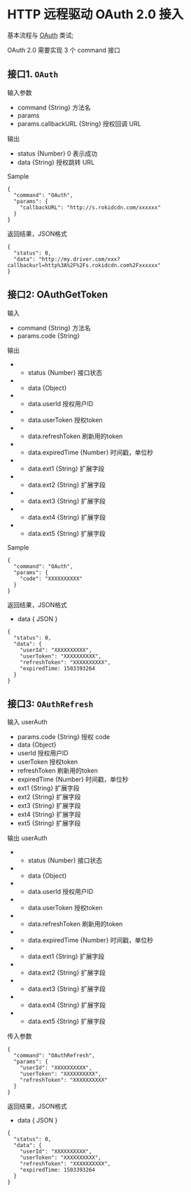 # HTTP 远程驱动 OAuth 2.0 接入

基本流程与 [OAuth](./oauth.md) 类试;

OAuth 2.0 需要实现 3 个 command 接口

## 接口1. `OAuth`

输入参数
 * command {String} 方法名
 * params
 * params.callbackURL {String} 授权回调 URL

输出

* status {Number} 0 表示成功
* data {String} 授权跳转 URL


Sample
```
{
  "command": "OAuth",
  "params": {
    "callbackURL": "http://s.rokidcdn.com/xxxxxx"
  }
}
```
返回结果，JSON格式

```
{
  "status": 0,
  "data": "http://my.driver.com/xxx?callbackurl=http%3A%2F%2Fs.rokidcdn.com%2Fxxxxxx"
}
```


## 接口2: OAuthGetToken

输入

* command {String} 方法名
* params.code {String}

输出

* - status {Number} 接口状态
* - data {Object}
* - data.userId 授权用户ID
* - data.userToken 授权token
* - data.refreshToken 刷新用的token
* - data.expiredTime {Number} 时间戳，单位秒
* - data.ext1 {String} 扩展字段
* - data.ext2 {String} 扩展字段
* - data.ext3 {String} 扩展字段
* - data.ext4 {String} 扩展字段
* - data.ext5 {String} 扩展字段

Sample
```
{
  "command": "OAuth",
  "params": {
    "code": "XXXXXXXXXX"
  }
}
```
返回结果，JSON格式

- data { JSON }

```
{
  "status": 0,
  "data": {
    "userId": "XXXXXXXXXX",
    "userToken": "XXXXXXXXXX",
    "refreshToken": "XXXXXXXXXX",
    "expiredTime: 1503393264
  }
}
```


## 接口3: `OAuthRefresh`

输入 userAuth

* params.code {String} 授权 code
* data {Object}
* userId 授权用户ID
* userToken 授权token
* refreshToken 刷新用的token
* expiredTime {Number} 时间戳，单位秒
* ext1 {String} 扩展字段
* ext2 {String} 扩展字段
* ext3 {String} 扩展字段
* ext4 {String} 扩展字段
* ext5 {String} 扩展字段

输出 userAuth

* - status {Number} 接口状态
* - data {Object}
* - data.userId 授权用户ID
* - data.userToken 授权token
* - data.refreshToken 刷新用的token
* - data.expiredTime {Number} 时间戳，单位秒
* - data.ext1 {String} 扩展字段
* - data.ext2 {String} 扩展字段
* - data.ext3 {String} 扩展字段
* - data.ext4 {String} 扩展字段
* - data.ext5 {String} 扩展字段

传入参数

```
{
  "command": "OAuthRefresh",
  "params": {
    "userId": "XXXXXXXXXX",
    "userToken": "XXXXXXXXXX",
    "refreshToken": "XXXXXXXXXX"
  }
}
```
返回结果，JSON格式

- data { JSON }

```
{
  "status": 0,
  "data": {
    "userId": "XXXXXXXXXX",
    "userToken": "XXXXXXXXXX",
    "refreshToken": "XXXXXXXXXX",
    "expiredTime: 1503393264
  }
}
```